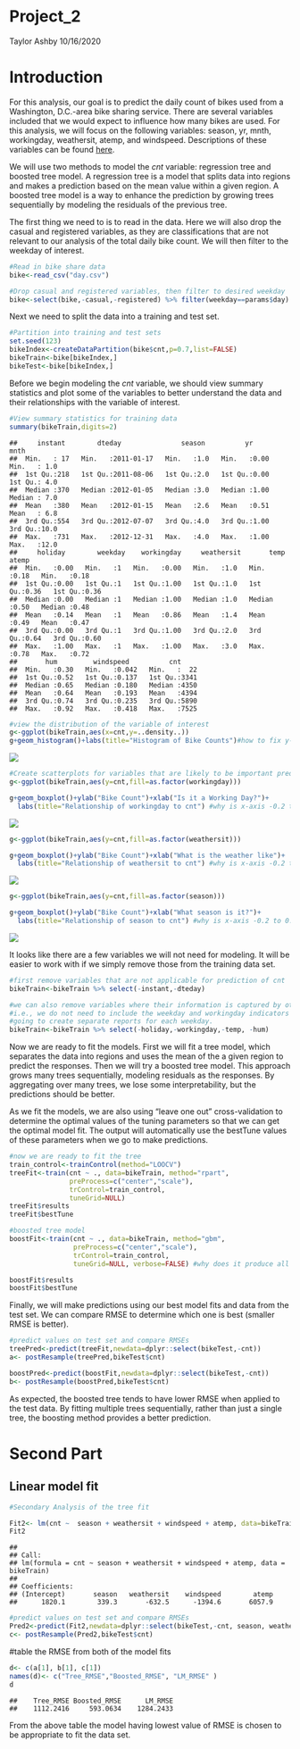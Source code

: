 Project\_2
================
Taylor Ashby
10/16/2020

# Introduction

For this analysis, our goal is to predict the daily count of bikes used
from a Washington, D.C.-area bike sharing service. There are several
variables included that we would expect to influence how many bikes are
used. For this analysis, we will focus on the following variables:
season, yr, mnth, workingday, weathersit, atemp, and windspeed.
Descriptions of these variables can be found
[here](https://archive.ics.uci.edu/ml/datasets/Bike+Sharing+Dataset).

We will use two methods to model the *cnt* variable: regression tree and
boosted tree model. A regression tree is a model that splits data into
regions and makes a prediction based on the mean value within a given
region. A boosted tree model is a way to enhance the prediction by
growing trees sequentially by modeling the residuals of the previous
tree.

The first thing we need to is to read in the data. Here we will also
drop the casual and registered variables, as they are classifications
that are not relevant to our analysis of the total daily bike count. We
will then filter to the weekday of interest.

``` r
#Read in bike share data
bike<-read_csv("day.csv")

#Drop casual and registered variables, then filter to desired weekday
bike<-select(bike,-casual,-registered) %>% filter(weekday==params$day)
```

Next we need to split the data into a training and test set.

``` r
#Partition into training and test sets
set.seed(123)
bikeIndex<-createDataPartition(bike$cnt,p=0.7,list=FALSE)
bikeTrain<-bike[bikeIndex,]
bikeTest<-bike[bikeIndex,]
```

Before we begin modeling the *cnt* variable, we should view summary
statistics and plot some of the variables to better understand the data
and their relationships with the variable of interest.

``` r
#View summary statistics for training data
summary(bikeTrain,digits=2)
```

    ##     instant        dteday               season          yr            mnth     
    ##  Min.   : 17   Min.   :2011-01-17   Min.   :1.0   Min.   :0.00   Min.   : 1.0  
    ##  1st Qu.:218   1st Qu.:2011-08-06   1st Qu.:2.0   1st Qu.:0.00   1st Qu.: 4.0  
    ##  Median :370   Median :2012-01-05   Median :3.0   Median :1.00   Median : 7.0  
    ##  Mean   :380   Mean   :2012-01-15   Mean   :2.6   Mean   :0.51   Mean   : 6.8  
    ##  3rd Qu.:554   3rd Qu.:2012-07-07   3rd Qu.:4.0   3rd Qu.:1.00   3rd Qu.:10.0  
    ##  Max.   :731   Max.   :2012-12-31   Max.   :4.0   Max.   :1.00   Max.   :12.0  
    ##     holiday        weekday    workingday     weathersit       temp          atemp     
    ##  Min.   :0.00   Min.   :1   Min.   :0.00   Min.   :1.0   Min.   :0.18   Min.   :0.18  
    ##  1st Qu.:0.00   1st Qu.:1   1st Qu.:1.00   1st Qu.:1.0   1st Qu.:0.36   1st Qu.:0.36  
    ##  Median :0.00   Median :1   Median :1.00   Median :1.0   Median :0.50   Median :0.48  
    ##  Mean   :0.14   Mean   :1   Mean   :0.86   Mean   :1.4   Mean   :0.49   Mean   :0.47  
    ##  3rd Qu.:0.00   3rd Qu.:1   3rd Qu.:1.00   3rd Qu.:2.0   3rd Qu.:0.64   3rd Qu.:0.60  
    ##  Max.   :1.00   Max.   :1   Max.   :1.00   Max.   :3.0   Max.   :0.78   Max.   :0.72  
    ##       hum         windspeed          cnt      
    ##  Min.   :0.30   Min.   :0.042   Min.   :  22  
    ##  1st Qu.:0.52   1st Qu.:0.137   1st Qu.:3341  
    ##  Median :0.65   Median :0.180   Median :4350  
    ##  Mean   :0.64   Mean   :0.193   Mean   :4394  
    ##  3rd Qu.:0.74   3rd Qu.:0.235   3rd Qu.:5890  
    ##  Max.   :0.92   Max.   :0.418   Max.   :7525

``` r
#view the distribution of the variable of interest
g<-ggplot(bikeTrain,aes(x=cnt,y=..density..))
g+geom_histogram()+labs(title="Histogram of Bike Counts")#how to fix y-axis %s
```

![](Monday_files/figure-gfm/EDA-1.png)<!-- -->

``` r
#Create scatterplots for variables that are likely to be important predictors
g<-ggplot(bikeTrain,aes(y=cnt,fill=as.factor(workingday)))

g+geom_boxplot()+ylab("Bike Count")+xlab("Is it a Working Day?")+ 
  labs(title="Relationship of workingday to cnt") #why is x-axis -0.2 to 0.2?
```

![](Monday_files/figure-gfm/EDA-2.png)<!-- -->

``` r
g<-ggplot(bikeTrain,aes(y=cnt,fill=as.factor(weathersit)))

g+geom_boxplot()+ylab("Bike Count")+xlab("What is the weather like")+ 
  labs(title="Relationship of weathersit to cnt") #why is x-axis -0.2 to 0.2?
```

![](Monday_files/figure-gfm/EDA-3.png)<!-- -->

``` r
g<-ggplot(bikeTrain,aes(y=cnt,fill=as.factor(season)))

g+geom_boxplot()+ylab("Bike Count")+xlab("What season is it?")+ 
  labs(title="Relationship of season to cnt") #why is x-axis -0.2 to 0.2?
```

![](Monday_files/figure-gfm/EDA-4.png)<!-- -->

It looks like there are a few variables we will not need for modeling.
It will be easier to work with if we simply remove those from the
training data set.

``` r
#first remove variables that are not applicable for prediction of cnt
bikeTrain<-bikeTrain %>% select(-instant,-dteday)

#we can also remove variables where their information is captured by other variables
#i.e., we do not need to include the weekday and workingday indicators since we are
#going to create separate reports for each weekday.
bikeTrain<-bikeTrain %>% select(-holiday,-workingday,-temp, -hum)
```

Now we are ready to fit the models. First we will fit a tree model,
which separates the data into regions and uses the mean of the a given
region to predict the responses. Then we will try a boosted tree model.
This approach grows many trees sequentially, modeling residuals as the
responses. By aggregating over many trees, we lose some
interpretability, but the predictions should be better.

As we fit the models, we are also using “leave one out” cross-validation
to determine the optimal values of the tuning parameters so that we can
get the optimal model fit. The output will automatically use the
bestTune values of these parameters when we go to make predictions.

``` r
#now we are ready to fit the tree
train_control<-trainControl(method="LOOCV")
treeFit<-train(cnt ~ ., data=bikeTrain, method="rpart", 
               preProcess=c("center","scale"),
               trControl=train_control, 
               tuneGrid=NULL)
treeFit$results
treeFit$bestTune

#boosted tree model
boostFit<-train(cnt ~ ., data=bikeTrain, method="gbm", 
                preProcess=c("center","scale"),
                trControl=train_control, 
                tuneGrid=NULL, verbose=FALSE) #why does it produce all those different iterations, with no apparent variation?

boostFit$results
boostFit$bestTune
```

Finally, we will make predictions using our best model fits and data
from the test set. We can compare RMSE to determine which one is best
(smaller RMSE is better).

``` r
#predict values on test set and compare RMSEs
treePred<-predict(treeFit,newdata=dplyr::select(bikeTest,-cnt))
a<- postResample(treePred,bikeTest$cnt)

boostPred<-predict(boostFit,newdata=dplyr::select(bikeTest,-cnt))
b<- postResample(boostPred,bikeTest$cnt)
```

As expected, the boosted tree tends to have lower RMSE when applied to
the test data. By fitting multiple trees sequentially, rather than just
a single tree, the boosting method provides a better prediction.

# Second Part

## Linear model fit

``` r
#Secondary Analysis of the tree fit

Fit2<- lm(cnt ~  season + weathersit + windspeed + atemp, data=bikeTrain)
Fit2
```

    ## 
    ## Call:
    ## lm(formula = cnt ~ season + weathersit + windspeed + atemp, data = bikeTrain)
    ## 
    ## Coefficients:
    ## (Intercept)       season   weathersit    windspeed        atemp  
    ##      1820.1        339.3       -632.5      -1394.6       6057.9

``` r
#predict values on test set and compare RMSEs
Pred2<-predict(Fit2,newdata=dplyr::select(bikeTest,-cnt, season, weathersit, windspeed, atemp))
c<- postResample(Pred2,bikeTest$cnt)
```

\#table the RMSE from both of the model fits

``` r
d<- c(a[1], b[1], c[1])
names(d)<- c("Tree_RMSE","Boosted_RMSE", "LM_RMSE" )
d
```

    ##    Tree_RMSE Boosted_RMSE      LM_RMSE 
    ##    1112.2416     593.0634    1284.2433

From the above table the model having lowest value of RMSE is chosen to
be appropriate to fit the data set.
